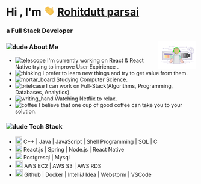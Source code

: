 <div>
  <h1>Hi , I'm <img src="https://github.com/ankitwarbhe/ankitwarbhe/raw/master/Hi.gif" width="29px" style="max-width:100%;">  
    <a href="https://rohitdutt.github.io/rohitdutt/">Rohitdutt parsai</a>
  </h1>
  <h3>a Full Stack Developer</h3>
  <a target="_blank" rel="noopener noreferrer" href="https://raw.githubusercontent.com/devSouvik/devSouvik/master/gif3.gif">
  	<img align="right" alt="GIF" src="https://raw.githubusercontent.com/devSouvik/devSouvik/master/gif3.gif" width="100" style="max-width:100%;">
 </a>
 <div>
	 <h3>
	    <img alt="dude" src="https://media.giphy.com/media/UQDSBzfyiBKvgFcSTw/giphy.gif" width=25 height=25/>
	      About Me
	 </h3>
   <ul>
	    <li>
	      <img alt="telescope" height="20" width="20" src="https://github.githubassets.com/images/icons/emoji/unicode/1f52d.png">
		    I'm currently working on React & React Native trying to improve User Expirience .
	    </li>
	    <li>
	      <img alt="thinking" height="18" width="18" src="https://github.githubassets.com/images/icons/emoji/unicode/1f914.png">
		     I prefer to learn new things and try to get value from them.
	    </li>
	    <li>
	      <img alt="mortar_board" height="20" width="20" src="https://github.githubassets.com/images/icons/emoji/unicode/1f393.png">
		    Studying Computer Science.
	    </li>
	    <li>
	      <img alt="briefcase" height="18" width="18" src="https://github.githubassets.com/images/icons/emoji/unicode/1f4bc.png">
		    I can work on Full-Stack(Algorithms, Programming, Databases, Analytics).
	    </li>
	    <li>
	      <img  alt="writing_hand" height="20" width="20" src="https://github.githubassets.com/images/icons/emoji/unicode/270d.png">
		    Watching Netflix to relax.
	    </li>
	    <li>
	      <img alt="coffee" height="20" width="20" src="https://github.githubassets.com/images/icons/emoji/unicode/2615.png">
		    I believe that one cup of good coffee can take you to your solution.
	    </li>
	  </ul>
  </div>
  <div>
	 <h3>
		 <img alt="dude" 	src="https://github.githubassets.com/images/icons/emoji/unicode/1f6e0.png" width=20 height=20/>
	   Tech Stack
	 </h3>	 
	 <ul>
		 <li>
			 <img src="https://emojipedia-us.s3.dualstack.us-west-1.amazonaws.com/thumbs/120/apple/271/laptop_1f4bb.png" width=18 height=18/>  
       C++ | Java | JavaScript | Shell Programming | SQL | C
	   </li>
	   <li>
			 <img src="https://emojipedia-us.s3.dualstack.us-west-1.amazonaws.com/thumbs/120/apple/271/globe-with-meridians_1f310.png" width=18 height=18/> 
       React.js | Spring | Node.js | React Native
	   </li>
	   <li>
			 <img src="https://github.githubassets.com/images/icons/emoji/unicode/1f6e2.png" width=18 height=18/> Postgresql | Mysql 
	   </li>
	   <li>
			 <img src="https://emojipedia-us.s3.dualstack.us-west-1.amazonaws.com/thumbs/120/apple/271/cloud_2601-fe0f.png" width=20 height=20/> 
        AWS EC2 | AWS S3 | AWS RDS
	   </li>
	   <li>
			 <img src="https://github.githubassets.com/images/icons/emoji/unicode/1f527.png" width=20 height=20/> Github | Docker | IntelliJ Idea | Webstorm | VSCode
	   </li>
	 </ul>
 </div>
<div>
